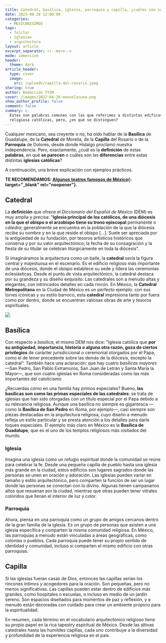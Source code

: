 ```yaml
---
title: Catedral, basílica, iglesia, parroquia y capilla, ¿cuáles son sus diferencias?
date: 2023-08-28 12:00:00
categories:
  - MEXICANISIMOS
tags:
  - folclor
  - iglesias
  - arquitectura
layout: article
excerpt_separator: <!--more-->
mode: immersive
header:
  theme: dark
article_header:
  type: cover
  image:
    src: /uploads/capilla-del-rosario.jpeg
sharing: true
author: Redacción TYSM
cover: /images/2022-04-20-manuelacuna.png
show_author_profile: false
comment: false
summary: >-
  Estas son palabras comunes con las que referimos a distintas edificaciones
  religiosa católicas, pero, ¿en qué se distinguen?
---
```

Cualquier mexicano, sea creyente o no, ha oído hablar de la **Basílica** de Guadalupe, de la **Catedral** de Morelia, de la **Capilla** del Rosario o de la **Parroquia** de Dolores, desde donde Hidalgo proclamó nuestra independencia. Pero, exactamente, ¿cuál es la **definición** de estas **palabras**, en qué **se parecen** o cuáles son las **diferencias** entre estas distintas **iglesias católicas**?

A continuación, una breve explicación con ejemplos prácticos.

**TE RECOMENDAMOS:​​ [Algunos teatros famosos de México](https://blog.tonoysumariachi.com/cultura/2022/09/06/algunos-teatros-famosos-de-mexico.html){: target="_blank" rel="noopener"}.**

## Catedral

La **definición** que ofrece el *Diccionario del Español de México*&nbsp;(DEM) es muy amplia y precisa: "**Iglesia principal de los católicos, de una diócesis en la que el obispo o el arzobispo tiene su trono episcopal** permanente o *cátedra*; generalmente se encuentra en la población de la que la diócesis recibe su nombre y en la que reside el obispo \[…\]. Suele ser apreciada por la antigüedad de su fundación, por tesoros artísticos históricos que conserva y por su valor arquitectónico; la fecha de su consagración y la fiesta de su titular se celebran litúrgicamente en toda la diócesis".

Si imagináramos la arquitectura como un baile, la **catedral** sería la figura central y majestuosa en el escenario. Es el edificio religioso más importante de una diócesis, donde el obispo establece su sede y lidera las ceremonias eclesiásticas. Desde el punto de vista arquitectónico, la catedral destaca por su grandeza y su diseño exquisito. Las catedrales son a menudo altas y elegantes, con intrincados detalles en cada rincón. En México, la **Catedral Metropolitana** en la Ciudad de México es un perfecto ejemplo: con sus torres icónicas y su estilo barroco, esta **catedral** impresiona tanto por fuera como por dentro, donde se encuentran valiosas obras de arte y tesoros espirituales.

![](https://upload.wikimedia.org/wikipedia/commons/thumb/9/9e/Mexico_City_Metropolitan_Cathedral1.jpg/1024px-Mexico_City_Metropolitan_Cathedral1.jpg)

## Basílica

Con respecto a *basílica*, el mismo DEM nos dice: "Iglesia católica que **por su antigüedad, importancia, historia o alguna otra razón, goza de ciertos privilegios** de carácter jurisdiccional o ceremonial otorgados por el Papa, como el de tener precedente sobre las demás de la diócesis, excepto la catedral". También hace una aclaración: que hay cuatro *basílicas mayores* —San Pedro, San Pablo Extramuros, San Juan de Letrán y Santa María la Mayor—, que son cuatro iglesias en Roma consideradas como las más importantes del catolicismo&nbsp;

¿Recuerdas cómo en una familia hay primos especiales? Bueno, **las basílicas son como las primas especiales de las catedrales**\: se trata de iglesias que han sido otorgadas con un título especial por el Papa debido a su relevancia religiosa. Aunque una basílica no siempre es gigantesca —como la **Basílica de San Pedro** en Roma, por ejemplo—, casi siempre son piezas destacadas en la arquitectura religiosa, cuyo diseño a menudo refleja un estilo particular y se presta atención a los detalles para darle toques especiales. El ejemplo más claro en México es la **Basílica de Guadalupe**, que es el uno de los templos religiosos más visitados del mundo.



### Iglesia

Imagina una iglesia como un refugio espiritual donde la comunidad se reúne para celebrar la fe. Desde una pequeña capilla de pueblo hasta una iglesia más grande en la ciudad, estos edificios son lugares sagrados donde las personas se unen en oración y adoración. Las iglesias pueden variar en tamaño y estilo arquitectónico, pero comparten la función de ser un lugar donde las personas se conectan con lo divino. Algunas tienen campanarios altos que resuenan por la ciudad, mientras que otras pueden tener vitrales coloridos que llenan el interior de luz y color.

### Parroquia

Ahora, piensa en una parroquia como un grupo de amigos cercanos dentro de la gran familia de la iglesia. Es un grupo de personas que asisten a una iglesia específica y comparten la misma comunidad religiosa. En México, las parroquias a menudo están vinculadas a áreas geográficas, como colonias o pueblos. Cada parroquia puede tener su propio sentido de identidad y comunidad, incluso si comparten el mismo edificio con otras parroquias.

## Capilla

Si las iglesias fueran casas de Dios, entonces las capillas serían los rincones íntimos y acogedores para la oración. Son pequeñas, pero no menos significativas. Las capillas pueden estar dentro de edificios más grandes, como hospitales o escuelas, o incluso en medio de un jardín sereno. Son espacios diseñados para momentos de paz y reflexión, y a menudo están decoradas con cuidado para crear un ambiente propicio para la espiritualidad.

En resumen, cada término en el vocabulario arquitectónico religioso tiene su propio papel en la rica tapestry espiritual de México. Desde las altivas catedrales hasta las humildes capillas, cada uno contribuye a la diversidad y profundidad de la experiencia religiosa en el país.